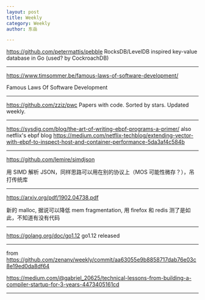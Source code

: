 ```yaml
---
layout: post
title: Weekly
category: Weekly
author: 东岳

---
```


https://github.com/petermattis/pebble RocksDB/LevelDB inspired key-value database in Go (used?  by CockroachDB)

***

https://www.timsommer.be/famous-laws-of-software-development/

Famous Laws Of Software Development

***

https://github.com/zziz/pwc Papers with code. Sorted by stars. Updated weekly.

***

https://sysdig.com/blog/the-art-of-writing-ebpf-programs-a-primer/ also netflix's ebpf blog https://medium.com/netflix-techblog/extending-vector-with-ebpf-to-inspect-host-and-container-performance-5da3af4c584b

***

https://github.com/lemire/simdjson

用 SIMD 解析 JSON，同样思路可以用在别的协议上（MOS 可能性微存？），吊打传统库

***

https://arxiv.org/pdf/1902.04738.pdf

新的 malloc, 据说可以降低 mem fragmentation, 用 firefox 和 redis 测了是如此，不知道有没有代码

***

https://golang.org/doc/go1.12 go1.12 released

***

from https://github.com/zenany/weekly/commit/aa63055e9b8858717dab76e03c8e19ed0da8df64

https://medium.com/@gabriel_20625/technical-lessons-from-building-a-compiler-startup-for-3-years-4473405161cd

***

